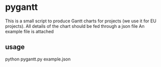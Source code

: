 # pygantt
This is a small script to produce Gantt charts for projects (we use it for EU projects).
All details of the chart should be fed through a json file
An example file is attached 

## usage
python pygantt.py example.json